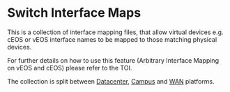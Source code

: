 # Switch Interface Maps
This is a collection of interface mapping files, that allow virtual devices e.g. cEOS or vEOS interface names to be mapped to those matching physical devices. 

For further details on how to use this feature (Arbitrary Interface Mapping on vEOS and cEOS) please refer to the TOI.

The collection is split between [Datacenter](./Datacenter/), [Campus](./Campus/) and [WAN](./WAN/) platforms.
